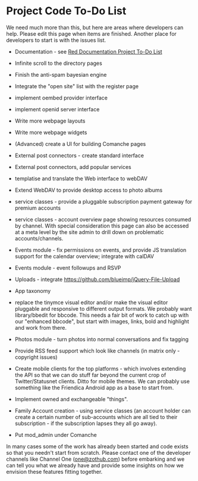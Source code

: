 Project Code To-Do List
=======================

We need much more than this, but here are areas where developers can help. Please edit this page when items are finished. Another place for developers to start is with the issues list.

* Documentation - see [Red Documentation Project To-Do List](help/To-Do)

* Infinite scroll to the directory pages

* Finish the anti-spam bayesian engine

* Integrate the "open site" list with the register page

* implement oembed provider interface

* implement openid server interface

* Write more webpage layouts

* Write more webpage widgets 

* (Advanced) create a UI for building Comanche pages

* External post connectors - create standard interface

* External post connectors, add popular services

* templatise and translate the Web interface to webDAV

* Extend WebDAV to provide desktop access to photo albums

* service classes - provide a pluggable subscription payment gateway for premium accounts

* service classes - account overview page showing resources consumed by channel. With special consideration this page can also be accessed at a meta level by the site admin to drill down on problematic accounts/channels. 

* Events module - fix permissions on events, and provide JS translation support for the calendar overview; integrate with calDAV

* Events module - event followups and RSVP


* Uploads - integrate https://github.com/blueimp/jQuery-File-Upload

* App taxonomy

* replace the tinymce visual editor and/or make the visual editor pluggable and responsive to different output formats. We probably want library/bbedit for bbcode. This needs a fair bit of work to catch up with our "enhanced bbcode", but start with images, links, bold and highlight and work from there.

* Photos module - turn photos into normal conversations and fix tagging

* Provide RSS feed support which look like channels (in matrix only - copyright issues)

* Create mobile clients for the top platforms - which involves extending the API so that we can do stuff far beyond the current crop of Twitter/Statusnet clients. Ditto for mobile themes. We can probably use something like the Friendica Android app as a base to start from.  
 
* Implement owned and exchangeable "things".

* Family Account creation - using service classes (an account holder can create a certain number of sub-accounts which are all tied to their subscription - if the subscription lapses they all go away).

* Put mod_admin under Comanche

In many cases some of the work has already been started and code exists so that you needn't start from scratch. Please contact one of the developer channels like Channel One (one@zothub.com) before embarking and we can tell you what we already have and provide some insights on how we envision these features fitting together. 


 